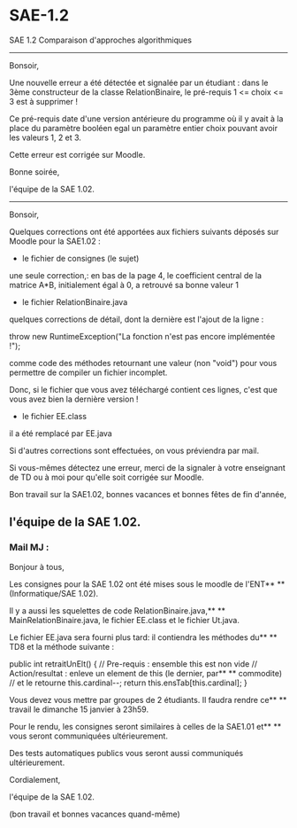 # SAE-1.2

SAE 1.2 Comparaison d'approches algorithmiques



------------------------------------------------------------------------------------------------------------------------------
Bonsoir,

Une nouvelle erreur a été détectée et signalée par un étudiant : dans le 3ème constructeur de la classe RelationBinaire, le pré-requis   1 <= choix <= 3 est à supprimer !

Ce pré-requis date d'une version antérieure du programme où il y avait à la place du paramètre booléen egal un paramètre entier choix pouvant avoir les valeurs 1, 2 et 3.

Cette erreur est corrigée sur Moodle.

Bonne soirée,

l'équipe de la SAE 1.02. 

------------------------------------------------------------------------------------------------------------------------------
Bonsoir,

Quelques corrections ont été apportées aux fichiers suivants déposés sur Moodle pour la SAE1.02 :



- le fichier de consignes (le sujet)  

une seule correction,: en bas de la page 4, le coefficient central de la matrice A*B, initialement égal à 0, a retrouvé sa bonne valeur 1



- le fichier RelationBinaire.java

quelques corrections de détail, dont la dernière est l'ajout de la ligne :

throw new RuntimeException("La fonction n'est pas encore implémentée !");

comme code des méthodes retournant une valeur (non "void") pour vous permettre de compiler un fichier incomplet.

 Donc, si le fichier que vous avez téléchargé contient ces lignes, c'est que vous avez bien la dernière version !



- le fichier EE.class

il a été remplacé par EE.java



Si d'autres corrections sont effectuées, on vous préviendra par mail.

Si vous-mêmes détectez une erreur, merci de la signaler à votre enseignant de TD ou à moi pour qu'elle soit corrigée sur Moodle.

Bon travail sur la SAE1.02, bonnes vacances et bonnes fêtes de fin d'année,



l'équipe de la SAE 1.02.
------------------------------------------------------------------------------------------------------------------------------

### Mail MJ :

Bonjour à tous,

Les consignes pour la SAE 1.02 ont été mises sous le moodle de l'ENT** **
(Informatique/SAE 1.02).

Il y a aussi les squelettes de code RelationBinaire.java,** **
MainRelationBinaire.java, le fichier EE.class et le fichier Ut.java.

Le fichier EE.java sera fourni plus tard: il contiendra les méthodes du** **
TD8 et la méthode suivante :

public int retraitUnElt() {
     // Pre-requis : ensemble this est non vide
     // Action/resultat : enleve un element de this (le dernier, par** **
commodite)
//                   et le retourne
this.cardinal--;
return this.ensTab[this.cardinal];
}

Vous devez vous mettre par groupes de 2 étudiants. Il faudra rendre ce** **
travail le dimanche 15 janvier à 23h59.

Pour le rendu, les consignes seront similaires à celles de la SAE1.01 et** **
vous seront communiquées ultérieurement.

Des tests automatiques publics vous seront aussi communiqués ultérieurement.

Cordialement,

l'équipe de la SAE 1.02.

(bon travail et bonnes vacances quand-même)
